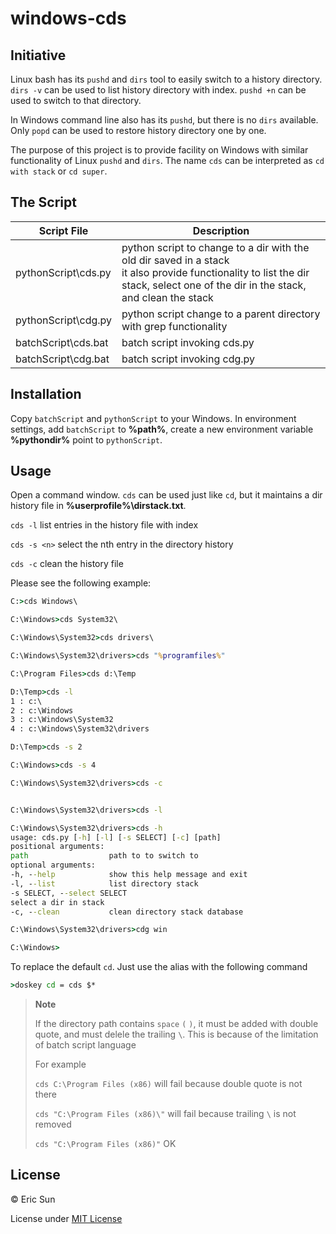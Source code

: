 # windows-cds

## Initiative

Linux bash has its `pushd` and `dirs` tool to easily switch to a history directory. `dirs -v` can be used to list history directory with index. `pushd +n` can be used to switch to that directory.

In Windows command line also has its `pushd`, but there is no `dirs` available. Only `popd` can be used to restore history directory one by one.

The purpose of this project is to provide facility on Windows with similar functionality of Linux `pushd` and `dirs`. The name `cds` can be interpreted as `cd with stack` or `cd super`.

## The Script

| Script File | Description |
|-------------|-------------|
| pythonScript\cds.py | python script to change to a dir with the old dir saved in a stack<br>it also provide functionality to list the dir stack, select one of the dir in the stack, and clean the stack|
| pythonScript\cdg.py | python script change to a parent directory with grep functionality |
| batchScript\cds.bat | batch script invoking cds.py |
| batchScript\cdg.bat | batch script invoking cdg.py |

## Installation
Copy `batchScript` and `pythonScript` to your Windows. In environment settings, add `batchScript` to <b>%path%</b>, create a new environment variable <b>%pythondir%</b> point to `pythonScript`.

## Usage

Open a command window. `cds` can be used just like `cd`, but it maintains a dir history file in <b>%userprofile%\dirstack.txt</b>.

`cds -l` list entries in the history file with index

`cds -s <n>` select the nth entry in the directory history

`cds -c` clean the history file

Please see the following example:

```bat
C:>cds Windows\

C:\Windows>cds System32\

C:\Windows\System32>cds drivers\

C:\Windows\System32\drivers>cds "%programfiles%"

C:\Program Files>cds d:\Temp

D:\Temp>cds -l
1 : c:\
2 : c:\Windows
3 : c:\Windows\System32
4 : c:\Windows\System32\drivers

D:\Temp>cds -s 2

C:\Windows>cds -s 4

C:\Windows\System32\drivers>cds -c


C:\Windows\System32\drivers>cds -l

C:\Windows\System32\drivers>cds -h
usage: cds.py [-h] [-l] [-s SELECT] [-c] [path]
positional arguments:
path                  path to to switch to
optional arguments:
-h, --help            show this help message and exit
-l, --list            list directory stack
-s SELECT, --select SELECT
select a dir in stack
-c, --clean           clean directory stack database

C:\Windows\System32\drivers>cdg win

C:\Windows>
```

To replace the default `cd`. Just use the alias with the following command

```bat
>doskey cd = cds $*
```

> <b>Note</b>
>
> If the directory path contains `space` `(` `)`, it must be added with double quote, and must delele the trailing `\`. This is because of the limitation of batch script language
>
> For example
>
> `cds C:\Program Files (x86)` will fail because double quote is not there
>
> `cds "C:\Program Files (x86)\"` will fail because trailing `\` is not removed
>
> `cds "C:\Program Files (x86)"` OK

## License

&copy; Eric Sun

License under [MIT License](LICENSE)
